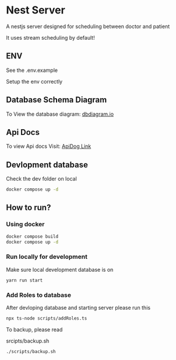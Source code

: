 # Nest Server

A nestjs server designed for scheduling between doctor and patient

It uses stream scheduling by default!

## ENV

See the .env.example

Setup the env correctly

## Database Schema Diagram

To View the database diagram: [dbdiagram.io](https://dbdocs.io/ssiddharthsutar/schedular)

## Api Docs

To view Api docs Visit: [ApiDog Link](https://c1jfsswjgp.apidog.io/)

## Devlopment database

Check the dev folder on local

```sh
docker compose up -d
```

## How to run?

### Using docker

```sh
docker compose build
docker compose up -d
```

### Run locally for development

Make sure local development database is on

```
yarn run start
```

### Add Roles to database

After devloping database and starting server please run this

```sh
npx ts-node scripts/addRoles.ts
```

To backup, please read

srcipts/backup.sh

```sh
./scripts/backup.sh
```

